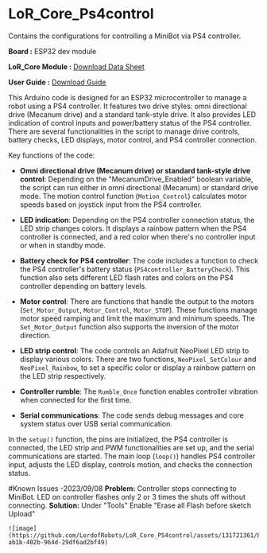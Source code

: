 # LoR_Core_Ps4control
Contains the configurations for controlling a MiniBot via PS4 controller.

**Board :** ESP32 dev module 

**LoR_Core Module :** [Download Data Sheet](https://drive.google.com/file/d/1K_HXbtapUFA34HZ2ffo99LTikhBJlV7b/view?usp=sharing)

**User Guide :** [Download Guide](https://drive.google.com/file/d/1VxEZbe9GS56jVdDaM7DetwX6qACPpNo5/view?usp=sharing)

This Arduino code is designed for an ESP32 microcontroller to manage a robot using a PS4 controller. It features two drive styles: omni directional drive (Mecanum drive) and a standard tank-style drive. It also provides LED indication of control inputs and power/battery status of the PS4 controller. There are several functionalities in the script to manage drive controls, battery checks, LED displays, motor control, and PS4 controller connection.

Key functions of the code:

- **Omni directional drive (Mecanum drive) or standard tank-style drive control**: Depending on the "MecanumDrive_Enabled" boolean variable, the script can run either in omni directional (Mecanum) or standard drive mode. The motion control function (`Motion_Control`) calculates motor speeds based on joystick input from the PS4 controller.

- **LED indication**: Depending on the PS4 controller connection status, the LED strip changes colors. It displays a rainbow pattern when the PS4 controller is connected, and a red color when there's no controller input or when in standby mode.

- **Battery check for PS4 controller**: The code includes a function to check the PS4 controller's battery status (`PS4controller_BatteryCheck`). This function also sets different LED flash rates and colors on the PS4 controller depending on battery levels.

- **Motor control**: There are functions that handle the output to the motors (`Set_Motor_Output`, `Motor_Control`, `Motor_STOP`). These functions manage motor speed ramping and limit the maximum and minimum speeds. The `Set_Motor_Output` function also supports the inversion of the motor direction.

- **LED strip control**: The code controls an Adafruit NeoPixel LED strip to display various colors. There are two functions, `NeoPixel_SetColour` and `NeoPixel_Rainbow`, to set a specific color or display a rainbow pattern on the LED strip respectively.

- **Controller rumble**: The `Rumble_Once` function enables controller vibration when connected for the first time.

- **Serial communications**: The code sends debug messages and core system status over USB serial communication.

In the `setup()` function, the pins are initialized, the PS4 controller is connected, the LED strip and PWM functionalities are set up, and the serial communications are started. The main loop (`loop()`) handles PS4 controller input, adjusts the LED display, controls motion, and checks the connection status.

#Known Issues 
-2023/09/08
   **Problem:** Controller stops connecting to MiniBot. LED on controller flashes only 2 or 3 times the shuts off without connecting.
   **Solution:** Under "Tools" Enable "Erase all Flash before sketch Upload"
    
    ![image](https://github.com/LordofRobots/LoR_Core_PS4control/assets/131721361/83374023-ab1b-402b-964d-29df6ad2bf49)


